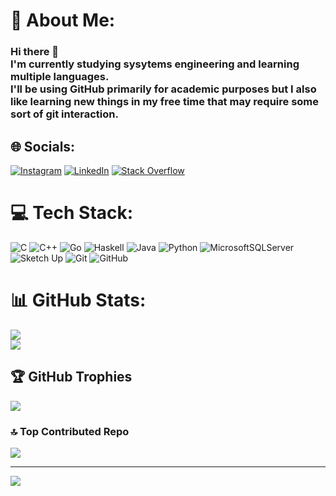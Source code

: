 # 💫 About Me:
### Hi there 👋<br>I'm currently studying sysytems engineering and learning multiple languages.<br>I'll be using GitHub primarily for academic purposes but I also like learning new things in my free time that may require some sort of git interaction.


## 🌐 Socials:
[![Instagram](https://img.shields.io/badge/Instagram-%23E4405F.svg?logo=Instagram&logoColor=white)](https://instagram.com/berty_tb) [![LinkedIn](https://img.shields.io/badge/LinkedIn-%230077B5.svg?logo=linkedin&logoColor=white)](https://linkedin.com/in/tomás-bertella) [![Stack Overflow](https://img.shields.io/badge/-Stackoverflow-FE7A16?logo=stack-overflow&logoColor=white)](https://stackoverflow.com/users/30181376) 

# 💻 Tech Stack:
![C](https://img.shields.io/badge/c-%2300599C.svg?style=for-the-badge&logo=c&logoColor=white) ![C++](https://img.shields.io/badge/c++-%2300599C.svg?style=for-the-badge&logo=c%2B%2B&logoColor=white) ![Go](https://img.shields.io/badge/go-%2300ADD8.svg?style=for-the-badge&logo=go&logoColor=white) ![Haskell](https://img.shields.io/badge/Haskell-5e5086?style=for-the-badge&logo=haskell&logoColor=white) ![Java](https://img.shields.io/badge/java-%23ED8B00.svg?style=for-the-badge&logo=openjdk&logoColor=white) ![Python](https://img.shields.io/badge/python-3670A0?style=for-the-badge&logo=python&logoColor=ffdd54) ![MicrosoftSQLServer](https://img.shields.io/badge/Microsoft%20SQL%20Server-CC2927?style=for-the-badge&logo=microsoft%20sql%20server&logoColor=white) ![Sketch Up](https://img.shields.io/badge/SketchUp-005F9E?style=for-the-badge&logo=sketchup&logoColor=white) ![Git](https://img.shields.io/badge/git-%23F05033.svg?style=for-the-badge&logo=git&logoColor=white) ![GitHub](https://img.shields.io/badge/github-%23121011.svg?style=for-the-badge&logo=github&logoColor=white)
# 📊 GitHub Stats:
![](https://github-readme-stats.vercel.app/api?username=berty-tb&theme=vue-dark&hide_border=false&include_all_commits=true&count_private=true)<br/>
![](https://nirzak-streak-stats.vercel.app/?user=berty-tb&theme=vue-dark&hide_border=false)<br/>

## 🏆 GitHub Trophies
![](https://github-profile-trophy.vercel.app/?username=berty-tb&theme=vue-dark&no-frame=false&no-bg=false&margin-w=4)

### 🔝 Top Contributed Repo
![](https://github-contributor-stats.vercel.app/api?username=berty-tb&limit=5&theme=vue-dark&combine_all_yearly_contributions=true)

---
[![](https://visitcount.itsvg.in/api?id=berty-tb&icon=0&color=3)](https://visitcount.itsvg.in)

<!-- Proudly created with GPRM ( https://gprm.itsvg.in ) -->
<!--
You can reach me via email at tomasbertella18@gmail.com or by my social media:
- LinkedIn: https://www.linkedin.com/in/tom%C3%A1s-bertella/
- Instagram: https://www.instagram.com/berty_tb/

**berty-tb/berty-tb** is a ✨ _special_ ✨ repository because its `README.md` (this file) appears on your GitHub profile.

Here are some ideas to get you started:

- 🔭 I’m currently working on ...
- 🌱 I’m currently learning ...
- 👯 I’m looking to collaborate on ...
- 🤔 I’m looking for help with ...
- 💬 Ask me about ...
- 📫 How to reach me: ...
- 😄 Pronouns: ...
- ⚡ Fun fact: ...
-->
